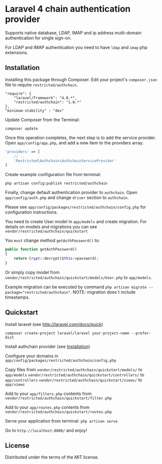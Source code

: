 Laravel 4 chain authentication provider
=========

Supports native database, LDAP, IMAP and ip address multi-domain authentication for single sign-on.

For LDAP and IMAP authentication you need to have `ldap` and `imap` php extensions.


## Installation

Installing this package through Composer. Edit your project's `composer.json` file to require `restricted/authchain`.

	"require": {
		"laravel/framework": "4.0.*",
		"restricted/authchain": "1.0.*"
	},
	"minimum-stability" : "dev"

Update Composer from the Terminal:

    composer update

Once this operation completes, the next step is to add the service provider. Open `app/config/app.php`, and add a new item to the providers array.

```php
'providers' => [
    // ..
    'Restricted\Authchain\AuthchainServiceProvider'
]
```

Create example configuration file from terminal:

    php artisan config:publish restricted/authchain

Finally, change default authentication provider to `authchain`. Open `app/config/auth.php` and change `driver` section to `authchain`.

Please see `app/config/packages/restricted/authchain/config.php` for configuration instructions.

You need to create User model in `app/models` and create migration.
For details on models and migrations you can see `vendor/restricted/authchain/quickstart`

You ``must`` change method `getAuthPassword()` to:

```php
public function getAuthPassword()
{
    return Crypt::decrypt($this->password);
}
```
Or simply copy model from `vendor/restricted/authchain/quickstart/models/User.php` to `app/models`.

Example migration can be executed by command `php artisan migrate --package="restricted/authchain"`. NOTE: migration does`t include timestamps.

## Quickstart

Install laravel (see http://laravel.com/docs/quick)

    composer create-project laravel/laravel your-project-name --prefer-dist

Install authchain provider (see [Installation](#installation))

Configure your domains in `app/config/packages/restricted/authchain/config.php`

Copy files from
    `vendor/restricted/authchain/quickstart/models/` to `app/models`
    `vendor/restricted/authchain/quickstart/controllers/` to `app/controllers`
    `vendor/restricted/authchain/quickstart/views/` to `app/views`

Add to your `app/filters.php` contents from `vendor/restricted/authchain/quickstart/filter.php`

Add to your `app/routes.php` contents from `vendor/restricted/authchain/quickstart/routes.php`

Serve your application from terminal: `php artisan serve`

Go to `http://localhost:8000/` and enjoy!


## License

Distributed under the terms of the MIT license.